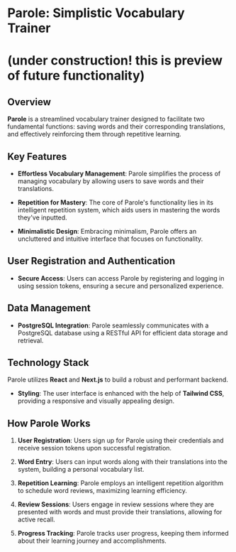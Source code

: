 # Parole: Simplistic Vocabulary Trainer

# (under construction! this is preview of future functionality)

## Overview

**Parole** is a streamlined vocabulary trainer designed to facilitate two fundamental functions: saving words and their corresponding translations, and effectively reinforcing them through repetitive learning.

## Key Features

- **Effortless Vocabulary Management**: Parole simplifies the process of managing vocabulary by allowing users to save words and their translations.

- **Repetition for Mastery**: The core of Parole's functionality lies in its intelligent repetition system, which aids users in mastering the words they've inputted.

- **Minimalistic Design**: Embracing minimalism, Parole offers an uncluttered and intuitive interface that focuses on functionality.

## User Registration and Authentication

- **Secure Access**: Users can access Parole by registering and logging in using session tokens, ensuring a secure and personalized experience.

## Data Management

- **PostgreSQL Integration**: Parole seamlessly communicates with a PostgreSQL database using a RESTful API for efficient data storage and retrieval.

## Technology Stack

Parole utilizes **React** and **Next.js** to build a robust and performant backend.

- **Styling**: The user interface is enhanced with the help of **Tailwind CSS**, providing a responsive and visually appealing design.

## How Parole Works

1. **User Registration**: Users sign up for Parole using their credentials and receive session tokens upon successful registration.

2. **Word Entry**: Users can input words along with their translations into the system, building a personal vocabulary list.

3. **Repetition Learning**: Parole employs an intelligent repetition algorithm to schedule word reviews, maximizing learning efficiency.

4. **Review Sessions**: Users engage in review sessions where they are presented with words and must provide their translations, allowing for active recall.

5. **Progress Tracking**: Parole tracks user progress, keeping them informed about their learning journey and accomplishments.
